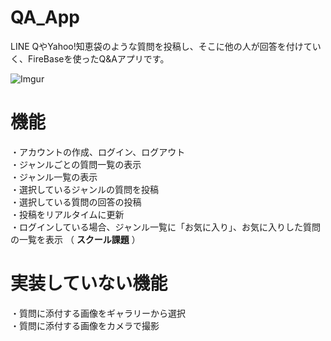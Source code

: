 # QA_App  
LINE QやYahoo!知恵袋のような質問を投稿し、そこに他の人が回答を付けていく、FireBaseを使ったQ&Aアプリです。  

![Imgur](https://i.imgur.com/QtFIVd8.png?1)  

# 機能  
・アカウントの作成、ログイン、ログアウト  
・ジャンルごとの質問一覧の表示  
・ジャンル一覧の表示  
・選択しているジャンルの質問を投稿  
・選択している質問の回答の投稿  
・投稿をリアルタイムに更新  
・ログインしている場合、ジャンル一覧に「お気に入り」、お気に入りした質問の一覧を表示 （ **スクール課題** ）  

# 実装していない機能  
・質問に添付する画像をギャラリーから選択  
・質問に添付する画像をカメラで撮影  
